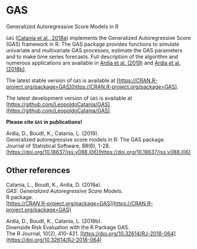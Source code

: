 # GAS
Generalized Autoregressive Score Models in R

`GAS` ([Catania et al., 2018a](https://CRAN.R-project.org/package=GAS)) implements the Generalized Autoregressive 
Score (GAS) framework in R. The GAS package provides 
functions to simulate univariate and multivariate GAS processes,
estimate the GAS parameters and to make time series forecasts. Full description of the algorithm and numerous applications are available in [Ardia et al. (2019)](http://doi.org/10.18637/jss.v088.i06) and [Ardia et al. (2018b)](https://journal.r-project.org/archive/2018/RJ-2018-064/index.html).

The latest stable version of `GAS` is available at [https://CRAN.R-project.org/package=GAS](https://CRAN.R-project.org/package=GAS).

The latest development version of `GAS` is available at [https://github.com/LeopoldoCatania/GAS](https://github.com/LeopoldoCatania/GAS).

**Please cite `GAS` in publications!**

Ardia, D., Boudt, K., Catania, L. (2019).  
Generalized autoregressive score models in R: The GAS package.  
Journal of Statistical Software, 88(6), 1-28.
[https://doi.org/10.18637/jss.v088.i06](https://doi.org/10.18637/jss.v088.i06)   

## Other references

Catania, L., Boudt, K., Ardia, D. (2018a).  
_GAS: Generalized Autoregressive Score Models_.  
R package.  
[https://CRAN.R-project.org/package=GAS](https://CRAN.R-project.org/package=GAS)  

Ardia, D., Boudt, K., Catania, L. (2018b).  
Downside Risk Evaluation with the R Package GAS.     
The R Journal, 10(2), 410-421.
[https://doi.org/10.32614/RJ-2018-064](https://doi.org/10.32614/RJ-2018-064)    
